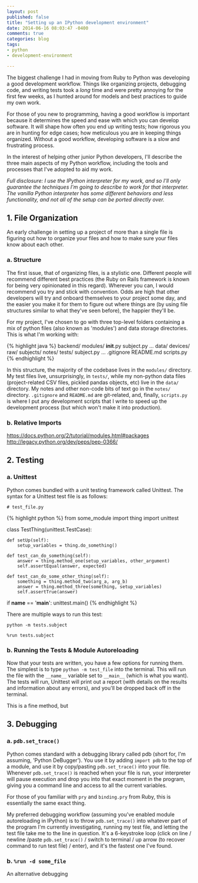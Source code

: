 ```yaml
---
layout: post
published: false
title: "Setting up an IPython development environment"
date: 2014-06-16 08:03:47 -0400
comments: true
categories: blog
tags:
- python
- development-environment

---
```


The biggest challenge I had in moving from Ruby to Python was developing a good development workflow. Things like organizing projects, debugging code, and writing tests took a *long* time and were pretty annoying for the first few weeks, as I hunted around for models and best practices to guide my own work.

For those of you new to programming, having a good workflow is important because it determines the speed and ease with which you can develop software. It will shape how often you end up writing tests; how rigorous you are in hunting for edge cases; how meticulous you are in keeping things organized. Without a good workflow, developing software is a slow and frustrating process.

In the interest of helping other junior Python developers, I'll describe the three main aspects of my Python workflow, including the tools and processes that I've adopted to aid my work.

*Full disclosure: I use the IPython interpreter for my work, and so I'll only guarantee the techniques I'm going to describe to work for that interpreter. The vanilla Python interpreter has some different behaviors and less functionality, and not all of the setup can be ported directly over.*

<!--more-->


## 1. File Organization

An early challenge in setting up a project of more than a single file is figuring out how to organize your files and how to make sure your files know about each other.

### a. Structure

The first issue, that of organizing files, is a stylistic one. Different people will recommend different best practices (the Ruby on Rails framework is known for being very opinionated in this regard). Wherever you can, I would recommend you try and stick with convention. Odds are high that other developers will try and onboard themselves to your project some day, and the easier you make it for them to figure out where things are (by using file structures similar to what they've seen before), the happier they'll be.

For my project, I've chosen to go with three top-level folders containing a mix of python files (also known as 'modules') and data storage directories. This is what I'm working with:

{% highlight java %}
backend/
	modules/
		__init__.py
		subject.py
		...
	data/
		devices/
		raw/
		subjects/
	notes/
	tests/
		subject.py
		...
	.gitignore
	README.md
	scripts.py
{% endhighlight %}

In this structure, the majority of the codebase lives in the `modules/` directory. My test files live, unsurprisingly, in `tests/`, while my non-python data files (project-related CSV files, pickled pandas objects, etc) live in the `data/` directory. My notes and other non-code bits of text go in the `notes/` directory. `.gitignore` and `README.md` are git-related, and, finally, `scripts.py` is where I put any development scripts that I write to speed up the development process (but which won't make it into production).

### b. Relative Imports



https://docs.python.org/2/tutorial/modules.html#packages
http://legacy.python.org/dev/peps/pep-0366/

## 2. Testing

### a. Unittest

Python comes bundled with a unit testing framework called Unittest. The syntax for a Unittest test file is as follows:

`# test_file.py`

{% highlight python %}
from some_module import thing
import unittest


class TestThing(unittest.TestCase):

    def setUp(self):
        setup_variables = thing.do_something()

    def test_can_do_something(self):
        answer = thing.method_one(setup_variables, other_argument)
        self.assertEqual(answer, expected)

    def test_can_do_some_other_thing(self):
        something = thing.method_two(arg_a, arg_b)
        answer = thing.method_three(something, setup_variables)
        self.assertTrue(answer)

if __name__ == '__main__':
    unittest.main()
{% endhighlight %}

There are multiple ways to run this test:

`python -m tests.subject`

`%run tests.subject`

### b. Running the Tests & Module Autoreloading

Now that your tests are written, you have a few options for running them. The simplest is to type `python -m test_file` into the terminal. This will run the file with the `__name__` variable set to `__main__` (which is what you want). The tests will run, Unittest will print out a report (with details on the results and information about any errors), and you'll be dropped back off in the terminal.

This is a fine method, but

## 3. Debugging

### a. `pdb.set_trace()`

Python comes standard with a debugging library called pdb (short for, I'm assuming, 'Python DeBugger'). You use it by adding `import pdb` to the top of a module, and use it by copy/pasting `pdb.set_trace()` into your file. Whenever `pdb.set_trace()` is reached when your file is run, your interpreter will pause execution and drop you into that exact moment in the program, giving you a command line and access to all the current variables.

For those of you familiar with `pry` and `binding.pry` from Ruby, this is essentially the same exact thing.

My preferred debugging workflow (assuming you've enabled module autoreloading in IPython) is to throw `pdb.set_trace()` into whatever part of the program I'm currently investigating, running my test file, and letting the test file take me to the line in question. It's a 6-keystroke loop (click on line / newline /paste `pdb.set_trace()` / switch to terminal / up arrow (to recover command to run test file) / enter), and it's the fastest one I've found.

### b. `%run -d some_file`

An alternative debugging

